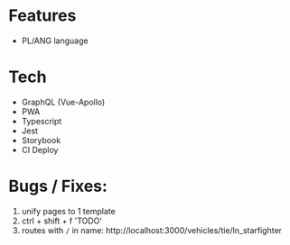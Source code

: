 # Features
- PL/ANG language

# Tech
- GraphQL (Vue-Apollo)
- PWA
- Typescript
- Jest
- Storybook
- CI Deploy

# Bugs / Fixes:
1. unify pages to 1 template
2. ctrl + shift + f 'TODO'
3. routes with `/` in name: http://localhost:3000/vehicles/tie/ln_starfighter
